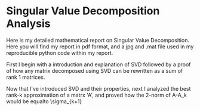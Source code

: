 # Singular Value Decomposition Analysis

Here is my detailed mathematical report on Singular Value Decomposition. Here you will find my report in pdf format, and a jpg and .mat file used in my reproducible python code within my report. 

First I begin with a introduction and explanation of SVD followed by a proof of how any matrix decomposed using SVD can be rewritten as a sum of rank 1 matrices.

Now that I've introduced SVD and their properties, next I analyzed the best rank-k approximation of a matrx 'A', and proved how the 2-norm of A-A_k would be equalto \sigma_{k+1}

